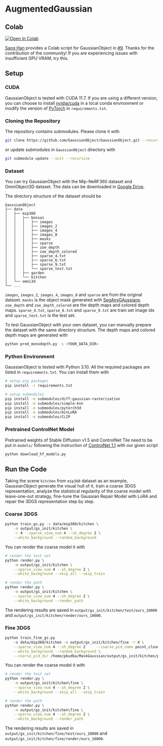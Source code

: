 # AugmentedGaussian

## Colab

 [![Open In Colab](https://colab.research.google.com/assets/colab-badge.svg)](https://colab.research.google.com/drive/1WIZgM--tJ3aq25t9g238JAuAoXrQYVMs?usp=sharing#scrollTo=TlrxF62GNePB)

[Sang Han](https://github.com/jjangsangy) provides a Colab script for GaussianObject in [#9](https://github.com/GaussianObject/GaussianObject/issues/9). Thanks for the contribution of the community! If you are experiencing issues with insufficient GPU VRAM, try this.

## Setup

### CUDA

GaussianObject is tested with CUDA 11.7. If you are using a different version, you can choose to install [nvidia/cuda](https://anaconda.org/nvidia/cuda) in a local conda environment or modify the version of [PyTorch](https://pytorch.org/get-started/previous-versions/) in `requirements.txt`.

### Cloning the Repository

The repository contains submodules. Please clone it with

```sh
git clone https://github.com/GaussianObject/GaussianObject.git --recursive
```

or update submodules in `GaussianObject` directory with

```sh
git submodule update --init --recursive
```

### Dataset

You can try GaussianObject with the Mip-NeRF360 dataset and OmniObject3D dataset. The data can be downloaded in [Google Drive](https://drive.google.com/drive/folders/1Q5duwHO3jECWK_khLnPM088BxUa3zhko).

The directory structure of the dataset should be

```text
GaussianObject
├── data
│   ├── mip360
│   │   ├── bonsai
│   │   │   ├── images
│   │   │   ├── images_2
│   │   │   ├── images_4
│   │   │   ├── images_8
│   │   │   ├── masks
│   │   │   ├── sparse
│   │   │   ├── zoe_depth
│   │   │   ├── zoe_depth_colored
│   │   │   ├── sparse_4.txt
│   │   │   ├── sparse_6.txt
│   │   │   ├── sparse_9.txt
│   │   │   └── sparse_test.txt
│   │   ├── garden
│   │   └── kitchen
│   └── omni3d
└── ...
```

`images`, `images_2`, `images_4`, `images_8` and `sparse` are from the original dataset. `masks` is the object mask generated with [SegAnyGAussians](https://github.com/Jumpat/SegAnyGAussians). `zoe_depth` and `zoe_depth_colored` are the depth maps and colored depth maps. `sparse_4.txt`, `sparse_6.txt` and `sparse_9.txt` are train set image ids and `sparse_test.txt` is the test set.

To test GaussianObject with your own dataset, you can manually prepare the dataset with the same directory structure. The depth maps and colored depth maps are generated with

```sh
python pred_monodepth.py -s <YOUR_DATA_DIR>
```

### Python Environment

GaussianObject is tested with Python 3.10. All the required packages are listed in `requirements.txt`. You can install them with

```sh
# setup pip packages
pip install -r requirements.txt

# setup submodules
pip install -e submodules/diff-gaussian-rasterization
pip install -e submodules/simple-knn
pip install -e submodules/pytorch3d
pip install -e submodules/minLoRA
pip install -e submodules/CLIP
```

### Pretrained ControlNet Model

Pretrained weights of Stable Diffusion v1.5 and ControlNet Tile need to be put in `models/` following the instruction of [ControlNet 1.1](https://github.com/lllyasviel/ControlNet-v1-1-nightly) with our given script

```sh
python download_hf_models.py
```

## Run the Code

Taking the scene `kitchen` from `mip360` dataset as an example, GaussianObject generate the visual hull of it, train a coarse 3DGS representation, analyze the statistical regularity of the coarse model with leave-one-out strategy, fine-tune the Gaussian Repair Model with LoRA and repair the 3DGS representation step by step.

<!-- ### Visual Hull

```sh
python visual_hull.py \
    --sparse_id 4 \
    --data_dir data/mip360/kitchen \
    --reso 2 --not_vis
```

The visual hull is saved in `data/mip360/kitchen/visual_hull_4.ply`. -->

### Coarse 3DGS

```sh
python train_gs.py -s data/mip360/kitchen \
    -m output/gs_init/kitchen \
    -r 4 --sparse_view_num 4 --sh_degree 2 \
    --white_background --random_background
```

You can render the coarse model it with

```sh
# render the test set
python render.py \
    -m output/gs_init/kitchen \
    --sparse_view_num 4 --sh_degree 2 \
    --white_background --skip_all --skip_train

# render the path
python render.py \
    -m output/gs_init/kitchen \
    --sparse_view_num 4 --sh_degree 2 \
    --white_background --render_path
```

The rendering results are saved in `output/gs_init/kitchen/test/ours_10000` and `output/gs_init/kitchen/render/ours_10000`.

### Fine 3DGS

```sh
python train_fine_gs.py 
    -s data/mip360/kitchen -m output/gs_init/kitchen/fine -r 4 \
    --sparse_view_num 4 --sh_degree 2     --coarse_pcd_name point_cloud \
    --white_background --random_background \
    --coarse_pcd_dir /home/pkudba/MaskGaussian/output/gs_init/kitchen/point_cloud/iteration_10000/
```

You can render the coarse model it with

```sh
# render the test set
python render.py \
    -m output/gs_init/kitchen\fine \
    --sparse_view_num 4 --sh_degree 2 \
    --white_background --skip_all --skip_train

# render the path
python render.py \
    -m output/gs_init/kitchen\fine \
    --sparse_view_num 4 --sh_degree 2 \
    --white_background --render_path
```

The rendering results are saved in `output/gs_init/kitchen/fine/test/ours_10000` and `output/gs_init/kitchen/fine/render/ours_10000`.


